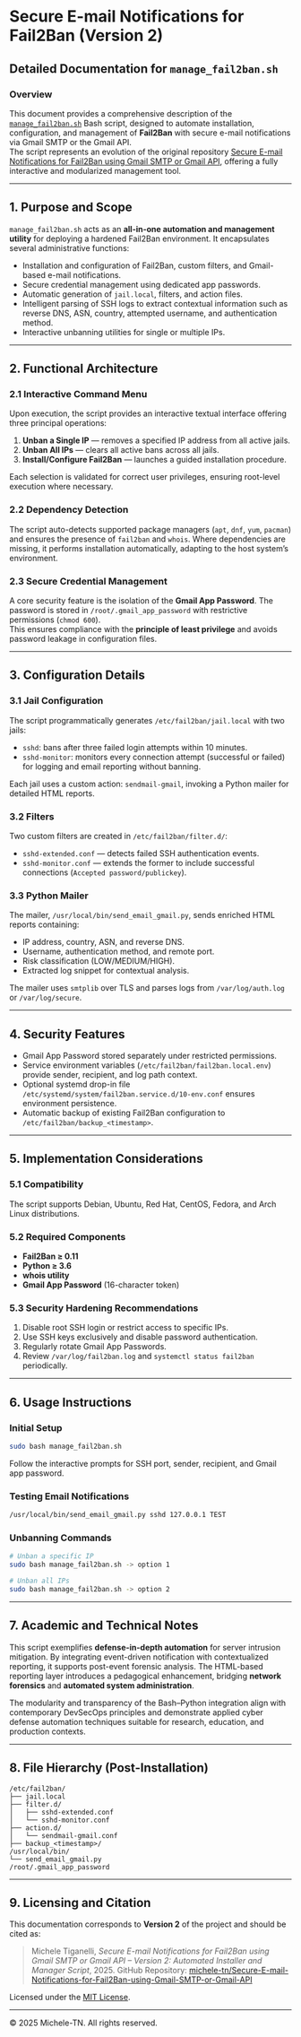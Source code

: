 # Secure E-mail Notifications for Fail2Ban (Version 2)
## Detailed Documentation for `manage_fail2ban.sh`

### Overview
This document provides a comprehensive description of the <a href="https://github.com/michele-tn/Secure-E-mail-Notifications-for-Fail2Ban-using-Gmail-SMTP-or-Gmail-API/blob/main/backup_backup_manage_fail2ban_20251029-131947.tar.xz">`manage_fail2ban.sh`</a> Bash script, designed to automate installation, configuration, and management of **Fail2Ban** with secure e-mail notifications via Gmail SMTP or the Gmail API.  
The script represents an evolution of the original repository [Secure E-mail Notifications for Fail2Ban using Gmail SMTP or Gmail API](https://github.com/michele-tn/Secure-E-mail-Notifications-for-Fail2Ban-using-Gmail-SMTP-or-Gmail-API), offering a fully interactive and modularized management tool.

---

## 1. Purpose and Scope
`manage_fail2ban.sh` acts as an **all-in-one automation and management utility** for deploying a hardened Fail2Ban environment. It encapsulates several administrative functions:

- Installation and configuration of Fail2Ban, custom filters, and Gmail-based e-mail notifications.
- Secure credential management using dedicated app passwords.
- Automatic generation of `jail.local`, filters, and action files.
- Intelligent parsing of SSH logs to extract contextual information such as reverse DNS, ASN, country, attempted username, and authentication method.
- Interactive unbanning utilities for single or multiple IPs.

---

## 2. Functional Architecture

### 2.1 Interactive Command Menu
Upon execution, the script provides an interactive textual interface offering three principal operations:

1. **Unban a Single IP** — removes a specified IP address from all active jails.  
2. **Unban All IPs** — clears all active bans across all jails.  
3. **Install/Configure Fail2Ban** — launches a guided installation procedure.

Each selection is validated for correct user privileges, ensuring root-level execution where necessary.

### 2.2 Dependency Detection
The script auto-detects supported package managers (`apt`, `dnf`, `yum`, `pacman`) and ensures the presence of `fail2ban` and `whois`. Where dependencies are missing, it performs installation automatically, adapting to the host system’s environment.

### 2.3 Secure Credential Management
A core security feature is the isolation of the **Gmail App Password**. The password is stored in `/root/.gmail_app_password` with restrictive permissions (`chmod 600`).  
This ensures compliance with the **principle of least privilege** and avoids password leakage in configuration files.

---

## 3. Configuration Details

### 3.1 Jail Configuration
The script programmatically generates `/etc/fail2ban/jail.local` with two jails:
- `sshd`: bans after three failed login attempts within 10 minutes.
- `sshd-monitor`: monitors every connection attempt (successful or failed) for logging and email reporting without banning.

Each jail uses a custom action: `sendmail-gmail`, invoking a Python mailer for detailed HTML reports.

### 3.2 Filters
Two custom filters are created in `/etc/fail2ban/filter.d/`:
- `sshd-extended.conf` — detects failed SSH authentication events.
- `sshd-monitor.conf` — extends the former to include successful connections (`Accepted password/publickey`).

### 3.3 Python Mailer
The mailer, `/usr/local/bin/send_email_gmail.py`, sends enriched HTML reports containing:
- IP address, country, ASN, and reverse DNS.
- Username, authentication method, and remote port.
- Risk classification (LOW/MEDIUM/HIGH).
- Extracted log snippet for contextual analysis.

The mailer uses `smtplib` over TLS and parses logs from `/var/log/auth.log` or `/var/log/secure`.

---

## 4. Security Features
- Gmail App Password stored separately under restricted permissions.
- Service environment variables (`/etc/fail2ban/fail2ban.local.env`) provide sender, recipient, and log path context.
- Optional systemd drop-in file `/etc/systemd/system/fail2ban.service.d/10-env.conf` ensures environment persistence.
- Automatic backup of existing Fail2Ban configuration to `/etc/fail2ban/backup_<timestamp>`.

---

## 5. Implementation Considerations

### 5.1 Compatibility
The script supports Debian, Ubuntu, Red Hat, CentOS, Fedora, and Arch Linux distributions.

### 5.2 Required Components
- **Fail2Ban ≥ 0.11**
- **Python ≥ 3.6**
- **whois utility**
- **Gmail App Password** (16-character token)

### 5.3 Security Hardening Recommendations
1. Disable root SSH login or restrict access to specific IPs.  
2. Use SSH keys exclusively and disable password authentication.  
3. Regularly rotate Gmail App Passwords.  
4. Review `/var/log/fail2ban.log` and `systemctl status fail2ban` periodically.

---

## 6. Usage Instructions

### Initial Setup
```bash
sudo bash manage_fail2ban.sh
```
Follow the interactive prompts for SSH port, sender, recipient, and Gmail app password.

### Testing Email Notifications
```bash
/usr/local/bin/send_email_gmail.py sshd 127.0.0.1 TEST
```

### Unbanning Commands
```bash
# Unban a specific IP
sudo bash manage_fail2ban.sh -> option 1

# Unban all IPs
sudo bash manage_fail2ban.sh -> option 2
```

---

## 7. Academic and Technical Notes
This script exemplifies **defense-in-depth automation** for server intrusion mitigation. By integrating event-driven notification with contextualized reporting, it supports post-event forensic analysis. The HTML-based reporting layer introduces a pedagogical enhancement, bridging **network forensics** and **automated system administration**.

The modularity and transparency of the Bash–Python integration align with contemporary DevSecOps principles and demonstrate applied cyber defense automation techniques suitable for research, education, and production contexts.

---

## 8. File Hierarchy (Post-Installation)

```
/etc/fail2ban/
├── jail.local
├── filter.d/
│   ├── sshd-extended.conf
│   └── sshd-monitor.conf
├── action.d/
│   └── sendmail-gmail.conf
├── backup_<timestamp>/
/usr/local/bin/
└── send_email_gmail.py
/root/.gmail_app_password
```

---

## 9. Licensing and Citation
This documentation corresponds to **Version 2** of the project and should be cited as:

> Michele Tiganelli, *Secure E-mail Notifications for Fail2Ban using Gmail SMTP or Gmail API – Version 2: Automated Installer and Manager Script*, 2025. GitHub Repository: [michele-tn/Secure-E-mail-Notifications-for-Fail2Ban-using-Gmail-SMTP-or-Gmail-API](https://github.com/michele-tn/Secure-E-mail-Notifications-for-Fail2Ban-using-Gmail-SMTP-or-Gmail-API)

Licensed under the [MIT License](https://opensource.org/licenses/MIT).

---

© 2025 Michele-TN. All rights reserved.
